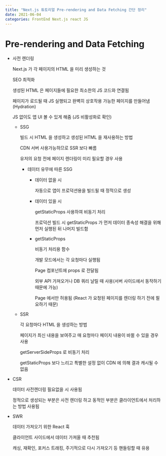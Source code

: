 ```yaml
---
title: "Next.js 튜토리얼 Pre-rendering and Data Fetching 간단 정리"
date: 2021-06-04
categories: FrontEnd Next.js react JS
---
```


# Pre-rendering and Data Fetching

- 사전 렌더링

  Next.js 가 각 페이지의 HTML 을 미리 생성하는 것

  SEO 최적화

  생성된 HTML 은 페이지들에 필요한 최소한의 JS 코드와 연결됨

  페이지가 로드될 때 JS 실행되고 완벽히 상호작용 가능한 페이지를 만들어냄(Hydration)

  JS 없이도 앱 UI 볼 수 있게 해줌 (JS 비활성화로 확인)

  - SSG

    빌드 시 HTML 을 생성하고 생성된 HTML 을 재사용하는 방법

    CDN 서버 사용가능하므로 SSR 보다 빠름

    유저의 요청 전에 페이지 렌더링이 미리 필요할 경우 사용

    - 데이터 유무에 따른 SSG

      - 데이터 없을 시

        자동으로 앱이 프로덕션용을 빌드될 때 정적으로 생성

      - 데이터 있을 시

        getStaticProps 사용하여 비동기 처리

        프로덕션 빌드 시 getStaticProps 가 먼저 데이터 종속성 해결을 위해 먼저 실행된 뒤 나머지 빌드함

      - getStaticProps

        비동기 처리용 함수

        개발 모드에서는 각 요청마다 실행됨

        Page 컴포넌트에 props 로 전달됨

        외부 API 가져오거나 DB 쿼리 날릴 때 사용(서버 사이드에서 동작하기 때문에 가능)

        Page 에서만 허용됨 (React 가 요청된 페이지를 렌더링 하기 전에 필요하기 때문)

  - SSR

    각 요청마다 HTML 을 생성하는 방법

    페이지가 최신 내용을 보여주고 매 요청마다 페이지 내용이 바뀔 수 있을 경우 사용

    getServerSideProps 로 비동기 처리

    getStaticProps 보다 느리고 특별한 설정 없이 CDN 에 의해 결과 캐시될 수 없음

- CSR

  데이터 사전렌더링 필요없을 시 사용됨

  정적으로 생성되는 부분은 사전 렌더링 하고 동적인 부분은 클라이언트에서 처리하는 방법 사용됨

- SWR

  데이터 가져오기 위한 React 훅

  클라이언트 사이드에서 데이터 가져올 때 추천됨

  캐싱, 재확인, 포커스 트래킹, 주기적으로 다시 가져오기 등 핸들링할 때 유용
